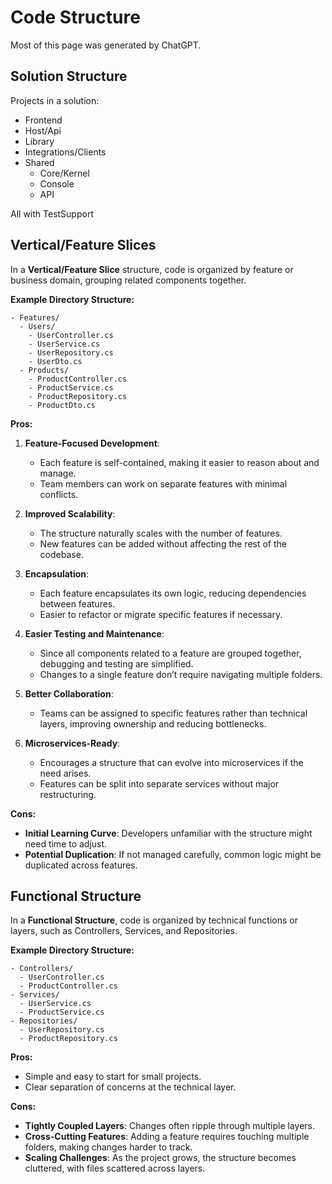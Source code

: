 
# Code Structure

Most of this page was generated by ChatGPT.

## Solution Structure

Projects in a solution:

- Frontend
- Host/Api
- Library
- Integrations/Clients
- Shared
  - Core/Kernel
  - Console
  - API

All with TestSupport

## **Vertical/Feature Slices**

In a **Vertical/Feature Slice** structure, code is organized by feature or business domain, grouping related components together.

**Example Directory Structure:**

```files
- Features/
  - Users/
    - UserController.cs
    - UserService.cs
    - UserRepository.cs
    - UserDto.cs
  - Products/
    - ProductController.cs
    - ProductService.cs
    - ProductRepository.cs
    - ProductDto.cs
```

**Pros:**

1. **Feature-Focused Development**:
   - Each feature is self-contained, making it easier to reason about and manage.
   - Team members can work on separate features with minimal conflicts.

2. **Improved Scalability**:
   - The structure naturally scales with the number of features.
   - New features can be added without affecting the rest of the codebase.

3. **Encapsulation**:
   - Each feature encapsulates its own logic, reducing dependencies between features.
   - Easier to refactor or migrate specific features if necessary.

4. **Easier Testing and Maintenance**:
   - Since all components related to a feature are grouped together, debugging and testing are simplified.
   - Changes to a single feature don’t require navigating multiple folders.

5. **Better Collaboration**:
   - Teams can be assigned to specific features rather than technical layers, improving ownership and reducing bottlenecks.

6. **Microservices-Ready**:
   - Encourages a structure that can evolve into microservices if the need arises.
   - Features can be split into separate services without major restructuring.

**Cons:**

- **Initial Learning Curve**: Developers unfamiliar with the structure might need time to adjust.
- **Potential Duplication**: If not managed carefully, common logic might be duplicated across features.


## Functional Structure

In a **Functional Structure**, code is organized by technical functions or layers, such as Controllers, Services, and Repositories.

**Example Directory Structure:**

```files
- Controllers/
  - UserController.cs
  - ProductController.cs
- Services/
  - UserService.cs
  - ProductService.cs
- Repositories/
  - UserRepository.cs
  - ProductRepository.cs
```

**Pros:**

- Simple and easy to start for small projects.
- Clear separation of concerns at the technical layer.

**Cons:**

- **Tightly Coupled Layers**: Changes often ripple through multiple layers.
- **Cross-Cutting Features**: Adding a feature requires touching multiple folders, making changes harder to track.
- **Scaling Challenges**: As the project grows, the structure becomes cluttered, with files scattered across layers.

